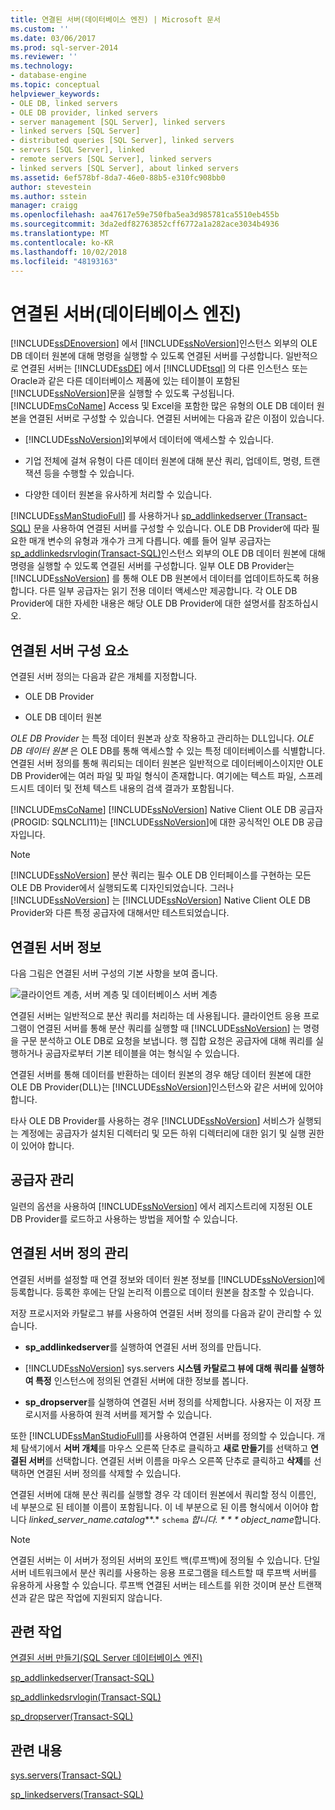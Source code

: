 ```yaml
---
title: 연결된 서버(데이터베이스 엔진) | Microsoft 문서
ms.custom: ''
ms.date: 03/06/2017
ms.prod: sql-server-2014
ms.reviewer: ''
ms.technology:
- database-engine
ms.topic: conceptual
helpviewer_keywords:
- OLE DB, linked servers
- OLE DB provider, linked servers
- server management [SQL Server], linked servers
- linked servers [SQL Server]
- distributed queries [SQL Server], linked servers
- servers [SQL Server], linked
- remote servers [SQL Server], linked servers
- linked servers [SQL Server], about linked servers
ms.assetid: 6ef578bf-8da7-46e0-88b5-e310fc908bb0
author: stevestein
ms.author: sstein
manager: craigg
ms.openlocfilehash: aa47617e59e750fba5ea3d985781ca5510eb455b
ms.sourcegitcommit: 3da2edf82763852cff6772a1a282ace3034b4936
ms.translationtype: MT
ms.contentlocale: ko-KR
ms.lasthandoff: 10/02/2018
ms.locfileid: "48193163"
---
```

# <a name="linked-servers-database-engine"></a>연결된 서버(데이터베이스 엔진)
  [!INCLUDE[ssDEnoversion](../../includes/ssdenoversion-md.md)] 에서 [!INCLUDE[ssNoVersion](../../../includes/ssnoversion-md.md)]인스턴스 외부의 OLE DB 데이터 원본에 대해 명령을 실행할 수 있도록 연결된 서버를 구성합니다. 일반적으로 연결된 서버는 [!INCLUDE[ssDE](../../includes/ssde-md.md)] 에서 [!INCLUDE[tsql](../../includes/tsql-md.md)] 의 다른 인스턴스 또는 Oracle과 같은 다른 데이터베이스 제품에 있는 테이블이 포함된 [!INCLUDE[ssNoVersion](../../../includes/ssnoversion-md.md)]문을 실행할 수 있도록 구성됩니다. [!INCLUDE[msCoName](../../../includes/msconame-md.md)] Access 및 Excel을 포함한 많은 유형의 OLE DB 데이터 원본을 연결된 서버로 구성할 수 있습니다. 연결된 서버에는 다음과 같은 이점이 있습니다.  
  
-   [!INCLUDE[ssNoVersion](../../../includes/ssnoversion-md.md)]외부에서 데이터에 액세스할 수 있습니다.  
  
-   기업 전체에 걸쳐 유형이 다른 데이터 원본에 대해 분산 쿼리, 업데이트, 명령, 트랜잭션 등을 수행할 수 있습니다.  
  
-   다양한 데이터 원본을 유사하게 처리할 수 있습니다.  
  
 [!INCLUDE[ssManStudioFull](../../../includes/ssmanstudiofull-md.md)] 를 사용하거나 [sp_addlinkedserver &#40;Transact-SQL&#41;](/sql/relational-databases/system-stored-procedures/sp-addlinkedserver-transact-sql) 문을 사용하여 연결된 서버를 구성할 수 있습니다. OLE DB Provider에 따라 필요한 매개 변수의 유형과 개수가 크게 다릅니다. 예를 들어 일부 공급자는 [sp_addlinkedsrvlogin&#40;Transact-SQL&#41;](/sql/relational-databases/system-stored-procedures/sp-addlinkedsrvlogin-transact-sql)인스턴스 외부의 OLE DB 데이터 원본에 대해 명령을 실행할 수 있도록 연결된 서버를 구성합니다. 일부 OLE DB Provider는 [!INCLUDE[ssNoVersion](../../../includes/ssnoversion-md.md)] 를 통해 OLE DB 원본에서 데이터를 업데이트하도록 허용합니다. 다른 일부 공급자는 읽기 전용 데이터 액세스만 제공합니다. 각 OLE DB Provider에 대한 자세한 내용은 해당 OLE DB Provider에 대한 설명서를 참조하십시오.  
  
## <a name="linked-server-components"></a>연결된 서버 구성 요소  
 연결된 서버 정의는 다음과 같은 개체를 지정합니다.  
  
-   OLE DB Provider  
  
-   OLE DB 데이터 원본  
  
 *OLE DB Provider* 는 특정 데이터 원본과 상호 작용하고 관리하는 DLL입니다. *OLE DB 데이터 원본* 은 OLE DB를 통해 액세스할 수 있는 특정 데이터베이스를 식별합니다. 연결된 서버 정의를 통해 쿼리되는 데이터 원본은 일반적으로 데이터베이스이지만 OLE DB Provider에는 여러 파일 및 파일 형식이 존재합니다. 여기에는 텍스트 파일, 스프레드시트 데이터 및 전체 텍스트 내용의 검색 결과가 포함됩니다.  
  
 [!INCLUDE[msCoName](../../../includes/msconame-md.md)] [!INCLUDE[ssNoVersion](../../../includes/ssnoversion-md.md)] Native Client OLE DB 공급자(PROGID: SQLNCLI11)는 [!INCLUDE[ssNoVersion](../../../includes/ssnoversion-md.md)]에 대한 공식적인 OLE DB 공급자입니다.  
  
> [!NOTE]  
>  [!INCLUDE[ssNoVersion](../../../includes/ssnoversion-md.md)] 분산 쿼리는 필수 OLE DB 인터페이스를 구현하는 모든 OLE DB Provider에서 실행되도록 디자인되었습니다. 그러나 [!INCLUDE[ssNoVersion](../../../includes/ssnoversion-md.md)] 는 [!INCLUDE[ssNoVersion](../../../includes/ssnoversion-md.md)] Native Client OLE DB Provider와 다른 특정 공급자에 대해서만 테스트되었습니다.  
  
## <a name="linked-server-details"></a>연결된 서버 정보  
 다음 그림은 연결된 서버 구성의 기본 사항을 보여 줍니다.  
  
 ![클라이언트 계층, 서버 계층 및 데이터베이스 서버 계층](../../database-engine/media/lsvr.gif "클라이언트 계층, 서버 계층 및 데이터베이스 서버 계층")  
  
 연결된 서버는 일반적으로 분산 쿼리를 처리하는 데 사용됩니다. 클라이언트 응용 프로그램이 연결된 서버를 통해 분산 쿼리를 실행할 때 [!INCLUDE[ssNoVersion](../../../includes/ssnoversion-md.md)] 는 명령을 구문 분석하고 OLE DB로 요청을 보냅니다. 행 집합 요청은 공급자에 대해 쿼리를 실행하거나 공급자로부터 기본 테이블을 여는 형식일 수 있습니다.  
  
 연결된 서버를 통해 데이터를 반환하는 데이터 원본의 경우 해당 데이터 원본에 대한 OLE DB Provider(DLL)는 [!INCLUDE[ssNoVersion](../../../includes/ssnoversion-md.md)]인스턴스와 같은 서버에 있어야 합니다.  
  
 타사 OLE DB Provider를 사용하는 경우 [!INCLUDE[ssNoVersion](../../../includes/ssnoversion-md.md)] 서비스가 실행되는 계정에는 공급자가 설치된 디렉터리 및 모든 하위 디렉터리에 대한 읽기 및 실행 권한이 있어야 합니다.  
  
## <a name="managing-providers"></a>공급자 관리  
 일련의 옵션을 사용하여 [!INCLUDE[ssNoVersion](../../../includes/ssnoversion-md.md)] 에서 레지스트리에 지정된 OLE DB Provider를 로드하고 사용하는 방법을 제어할 수 있습니다.  
  
## <a name="managing-linked-server-definitions"></a>연결된 서버 정의 관리  
 연결된 서버를 설정할 때 연결 정보와 데이터 원본 정보를 [!INCLUDE[ssNoVersion](../../../includes/ssnoversion-md.md)]에 등록합니다. 등록한 후에는 단일 논리적 이름으로 데이터 원본을 참조할 수 있습니다.  
  
 저장 프로시저와 카탈로그 뷰를 사용하여 연결된 서버 정의를 다음과 같이 관리할 수 있습니다.  
  
-   **sp_addlinkedserver**를 실행하여 연결된 서버 정의를 만듭니다.  
  
-   [!INCLUDE[ssNoVersion](../../../includes/ssnoversion-md.md)] sys.servers **시스템 카탈로그 뷰에 대해 쿼리를 실행하여 특정** 인스턴스에 정의된 연결된 서버에 대한 정보를 봅니다.  
  
-   **sp_dropserver**를 실행하여 연결된 서버 정의를 삭제합니다. 사용자는 이 저장 프로시저를 사용하여 원격 서버를 제거할 수 있습니다.  
  
 또한 [!INCLUDE[ssManStudioFull](../../../includes/ssmanstudiofull-md.md)]를 사용하여 연결된 서버를 정의할 수 있습니다. 개체 탐색기에서 **서버 개체**를 마우스 오른쪽 단추로 클릭하고 **새로 만들기**를 선택하고 **연결된 서버**를 선택합니다. 연결된 서버 이름을 마우스 오른쪽 단추로 클릭하고 **삭제**를 선택하면 연결된 서버 정의를 삭제할 수 있습니다.  
  
 연결된 서버에 대해 분산 쿼리를 실행할 경우 각 데이터 원본에서 쿼리할 정식 이름인, 네 부분으로 된 테이블 이름이 포함됩니다. 이 네 부분으로 된 이름 형식에서 이어야 합니다 *linked_server_name.catalog***.* `schema` *합니다. * * * object_name*합니다.  
  
> [!NOTE]  
>  연결된 서버는 이 서버가 정의된 서버의 포인트 백(루프백)에 정의될 수 있습니다. 단일 서버 네트워크에서 분산 쿼리를 사용하는 응용 프로그램을 테스트할 때 루프백 서버를 유용하게 사용할 수 있습니다. 루프백 연결된 서버는 테스트를 위한 것이며 분산 트랜잭션과 같은 많은 작업에 지원되지 않습니다.  
  
## <a name="related-tasks"></a>관련 작업  
 [연결된 서버 만들기&#40;SQL Server 데이터베이스 엔진&#41;](create-linked-servers-sql-server-database-engine.md)  
  
 [sp_addlinkedserver&#40;Transact-SQL&#41;](/sql/relational-databases/system-stored-procedures/sp-addlinkedserver-transact-sql)  
  
 [sp_addlinkedsrvlogin&#40;Transact-SQL&#41;](/sql/relational-databases/system-stored-procedures/sp-addlinkedsrvlogin-transact-sql)  
  
 [sp_dropserver&#40;Transact-SQL&#41;](/sql/relational-databases/system-stored-procedures/sp-dropserver-transact-sql)  
  
## <a name="related-content"></a>관련 내용  
 [sys.servers&#40;Transact-SQL&#41;](/sql/relational-databases/system-catalog-views/sys-servers-transact-sql)  
  
 [sp_linkedservers&#40;Transact-SQL&#41;](/sql/relational-databases/system-stored-procedures/sp-linkedservers-transact-sql)  
  
  
